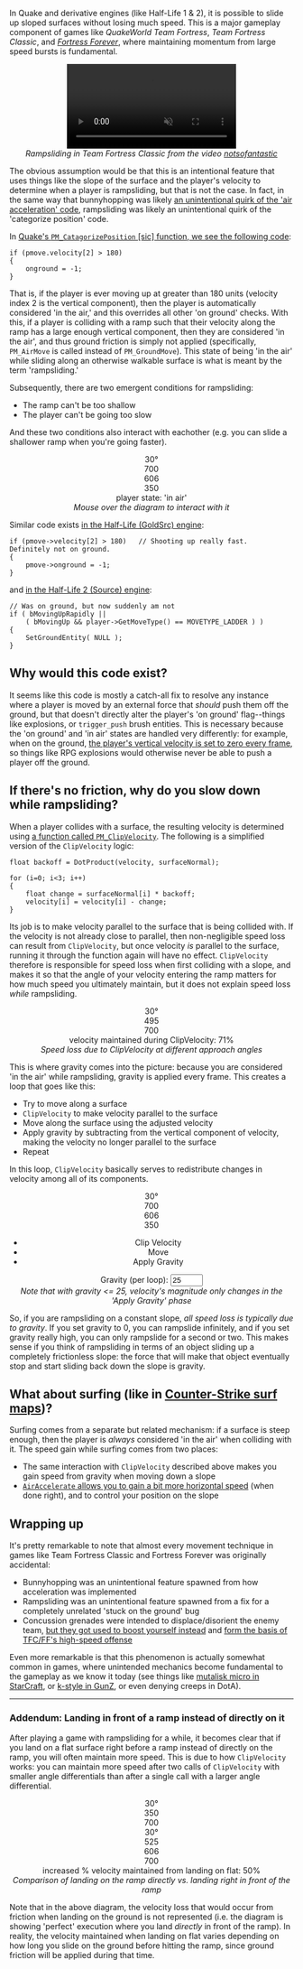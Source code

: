In Quake and derivative engines (like Half-Life 1 & 2), it is possible to slide up sloped surfaces without losing much speed. This is a major gameplay component of games like *QuakeWorld Team Fortress*, *Team Fortress Classic*, and [*Fortress Forever*](http://www.fortress-forever.com), where maintaining momentum from large speed bursts is fundamental.

<div style="text-align: center;">
<video autoplay loop muted style="margin-left:auto; margin-right:auto; display: block;">
	<source src="/images/rampsliding-quake-engine-quirk/rampslide.mp4" type="video/mp4">
</video>
<i class="caption">Rampsliding in Team Fortress Classic from the video <a href="https://www.youtube.com/watch?v=uWGUoMbv-VA">notsofantastic</a></i>
</div>

The obvious assumption would be that this is an intentional feature that uses things like the slope of the surface and the player's velocity to determine when a player is rampsliding, but that is not the case. In fact, in the same way that bunnyhopping was likely [an unintentional quirk of the 'air acceleration' code](https://flafla2.github.io/2015/02/14/bunnyhop.html), rampsliding was likely an unintentional quirk of the 'categorize position' code.

In [Quake's `PM_CatagorizePosition` \[sic\] function, we see the following code](https://github.com/id-Software/Quake/blob/bf4ac424ce754894ac8f1dae6a3981954bc9852d/QW/client/pmove.c#L587-L590):

```language-c
if (pmove.velocity[2] > 180)
{
	onground = -1;
}
```

That is, if the player is ever moving up at greater than 180 units (velocity index 2 is the vertical component), then the player is automatically considered 'in the air,' and this overrides all other 'on ground' checks. With this, if a player is colliding with a ramp such that their velocity along the ramp has a large enough vertical component, then they are considered 'in the air', and thus ground friction is simply not applied (specifically, `PM_AirMove` is called instead of `PM_GroundMove`). This state of being 'in the air' while sliding along an otherwise walkable surface is what is meant by the term 'rampsliding.'

Subsequently, there are two emergent conditions for rampsliding:

- The ramp can't be too shallow
- The player can't be going too slow

And these two conditions also interact with eachother (e.g. you can slide a shallower ramp when you're going faster).

<div style="text-align: center;">
	<div id="velocity-example" class="rampsliding-diagram rampsliding">
		<div class="slope"></div>
		<div class="ground"></div>
		<div class="slope-angle">30&deg;</div>
		<div class="slope-angle-circle"><div></div></div>
		<div class="slope-angle-lock unlocked" style="display:none"></div>
		<div class="velocity-arrow-container">
			<div class="velocity-arrow">
				<div class="velocity-magnitude">700</div>
			</div>
		</div>
		<div class="velocity-components">
			<div class="velocity-x">606</div>
			<div class="velocity-y">350</div>
		</div>
		<div class="status">player state: 'in air'</div>
	</div>
	<i class="caption">Mouse over the diagram to interact with it</i>
</div>

Similar code exists [in the Half-Life (GoldSrc) engine](https://github.com/ValveSoftware/halflife/blob/c76dd531a79a176eef7cdbca5a80811123afbbe2/pm_shared/pm_shared.c#L1563-L1566):

```language-c
if (pmove->velocity[2] > 180)   // Shooting up really fast.  Definitely not on ground.
{
	pmove->onground = -1;
}
```

and [in the Half-Life 2 (Source) engine](https://github.com/ValveSoftware/source-sdk-2013/blob/0d8dceea4310fde5706b3ce1c70609d72a38efdf/mp/src/game/shared/gamemovement.cpp#L3832-L3837):

```language-c
// Was on ground, but now suddenly am not
if ( bMovingUpRapidly || 
	( bMovingUp && player->GetMoveType() == MOVETYPE_LADDER ) )   
{
	SetGroundEntity( NULL );
}
```

## Why would this code exist?

It seems like this code is mostly a catch-all fix to resolve any instance where a player is moved by an external force that *should* push them off the ground, but that doesn't directly alter the player's 'on ground' flag--things like explosions, or `trigger_push` brush entities. This is necessary because the 'on ground' and 'in air' states are handled very differently: for example, when on the ground, [the player's vertical velocity is set to zero every frame](https://github.com/id-Software/Quake/blob/bf4ac424ce754894ac8f1dae6a3981954bc9852d/QW/client/pmove.c#L541), so things like RPG explosions would otherwise never be able to push a player off the ground.

## If there's no friction, why do you slow down while rampsliding?

When a player collides with a surface, the resulting velocity is determined using [a function called `PM_ClipVelocity`](https://github.com/id-Software/Quake/blob/bf4ac424ce754894ac8f1dae6a3981954bc9852d/QW/client/pmove.c#L72-L95). The following is a simplified version of the `ClipVelocity` logic:

```language-c
float backoff = DotProduct(velocity, surfaceNormal);

for (i=0; i<3; i++)
{
	float change = surfaceNormal[i] * backoff;
	velocity[i] = velocity[i] - change;
}
```

Its job is to make velocity parallel to the surface that is being collided with. If the velocity is not already close to parallel, then non-negligible speed loss can result from `ClipVelocity`, but once velocity *is* parallel to the surface, running it through the function again will have no effect. `ClipVelocity` therefore is responsible for speed loss when first colliding with a slope, and makes it so that the angle of your velocity entering the ramp matters for how much speed you ultimately maintain, but it does not explain speed loss *while* rampsliding.

<div style="text-align: center;">
	<div id="clipvelocity-enter-example" class="rampsliding-diagram">
		<div class="slope"></div>
		<div class="ground"></div>
		<div class="slope-angle">30&deg;</div>
		<div class="slope-angle-circle"><div></div></div>
		<div class="velocity-arrow-container">
			<div class="velocity-arrow">
				<div class="velocity-magnitude">495</div>
			</div>
		</div>
		<div class="velocity-arrow-enter-container">
			<div class="velocity-arrow">
				<div class="velocity-magnitude">700</div>
			</div>
		</div>
		<div class="status-clipvelocity">velocity maintained during ClipVelocity: 71%</div>
	</div>
	<i class="caption">Speed loss due to ClipVelocity at different approach angles</i>
</div>

This is where gravity comes into the picture: because you are considered 'in the air' while rampsliding, gravity is applied every frame. This creates a loop that goes like this:

- Try to move along a surface
- `ClipVelocity` to make velocity parallel to the surface
- Move along the surface using the adjusted velocity
- Apply gravity by subtracting from the vertical component of velocity, making the velocity no longer parallel to the surface
- Repeat

In this loop, `ClipVelocity` basically serves to redistribute changes in velocity among all of its components.

<div style="text-align: center;">
	<div id="clipvelocity-example" class="rampsliding-diagram rampsliding">
		<div class="slope"></div>
		<div class="ground"></div>
		<div class="slope-angle">30&deg;</div>
		<div class="slope-angle-circle"><div></div></div>
		<div class="velocity-arrow-container">
			<div class="velocity-arrow">
				<div class="velocity-magnitude">700</div>
			</div>
		</div>
		<div class="velocity-components">
			<div class="velocity-x">606</div>
			<div class="velocity-y">350</div>
		</div>
		<ul class="steps">
			<li class="clip-velocity current">Clip Velocity</li>
			<li class="move">Move</li>
			<li class="gravity">Apply Gravity</li>
		</ul>
		<div class="gravity-controls">
			<label for="gravity">Gravity (per loop):</label>
			<input type="text" value="25" name="gravity" size="4" />
		</div>
	</div>
	<i class="caption">Note that with gravity <= 25, velocity's magnitude only changes in the 'Apply Gravity' phase</i>
</div>

So, if you are rampsliding on a constant slope, *all speed loss is typically due to gravity*. If you set gravity to 0, you can rampslide infinitely, and if you set gravity really high, you can only rampslide for a second or two. This makes sense if you think of rampsliding in terms of an object sliding up a completely frictionless slope: the force that will make that object eventually stop and start sliding back down the slope is gravity.

## What about surfing (like in [Counter-Strike surf maps](https://www.youtube.com/watch?v=hMsPf8eSW3k))?

Surfing comes from a separate but related mechanism: if a surface is steep enough, then the player is *always* considered 'in the air' when colliding with it. The speed gain while surfing comes from two places:

- The same interaction with `ClipVelocity` described above makes you gain speed from gravity when moving down a slope
- [`AirAccelerate` allows you to gain a bit more horizontal speed](https://flafla2.github.io/2015/02/14/bunnyhop.html) (when done right), and to control your position on the slope

## Wrapping up

It's pretty remarkable to note that almost every movement technique in games like Team Fortress Classic and Fortress Forever was originally accidental:

- Bunnyhopping was an unintentional feature spawned from how acceleration was implemented
- Rampsliding was an unintentional feature spawned from a fix for a completely unrelated 'stuck on the ground' bug
- Concussion grenades were intended to displace/disorient the enemy team, [but they got used to boost yourself instead](https://youtu.be/AA7ytpUN2so?t=21) and [form the basis of TFC/FF's high-speed offense](https://youtu.be/BPZsL6R0uq0?t=168)

Even more remarkable is that this phenomenon is actually somewhat common in games, where unintended mechanics become fundamental to the gameplay as we know it today (see things like [mutalisk micro in StarCraft](https://youtu.be/qVqrMqtaJPc?t=90), or [k-style in GunZ](https://www.youtube.com/watch?v=ppSU5xeEMdU), or even denying creeps in DotA).

---

### Addendum: Landing in front of a ramp instead of directly on it

After playing a game with rampsliding for a while, it becomes clear that if you land on a flat surface right before a ramp instead of directly on the ramp, you will often maintain more speed. This is due to how `ClipVelocity` works: you can maintain more speed after two calls of `ClipVelocity` with smaller angle differentials than after a single call with a larger angle differential.

<div style="text-align: center;">
	<div id="clipvelocity-addendum-1" class="rampsliding-diagram">
		<div class="slope"></div>
		<div class="flat"></div>
		<div class="ground"></div>
		<div class="slope-angle">30&deg;</div>
		<div class="slope-angle-circle"><div></div></div>
		<div class="velocity-arrow-container">
			<div class="velocity-arrow">
				<div class="velocity-magnitude">350</div>
			</div>
		</div>
		<div class="velocity-arrow-enter-container">
			<div class="velocity-arrow">
				<div class="velocity-magnitude">700</div>
			</div>
		</div>
	</div>
	<div id="clipvelocity-addendum-2" class="rampsliding-diagram">
		<div class="slope"></div>
		<div class="flat"></div>
		<div class="ground"></div>
		<div class="slope-angle">30&deg;</div>
		<div class="slope-angle-circle"><div></div></div>
		<div class="velocity-arrow-container">
			<div class="velocity-arrow">
				<div class="velocity-magnitude">525</div>
			</div>
		</div>
		<div class="velocity-arrow-intermediate-container">
			<div class="velocity-arrow">
				<div class="velocity-magnitude">606</div>
			</div>
		</div>
		<div class="velocity-arrow-enter-container">
			<div class="velocity-arrow">
				<div class="velocity-magnitude">700</div>
			</div>
		</div>
		<div class="status-clipvelocity">increased % velocity maintained from landing on flat: 50%</div>
	</div>
	<i class="caption">Comparison of landing on the ramp directly vs. landing right in front of the ramp</i>
</div>

Note that in the above diagram, the velocity loss that would occur from friction when landing on the ground is not represented (i.e. the diagram is showing 'perfect' execution where you land *directly* in front of the ramp). In reality, the velocity maintained when landing on flat varies depending on how long you slide on the ground before hitting the ramp, since ground friction will be applied during that time.

<script>
// this is mostly a sloppy mess
/* jshint esversion: 6 */
(function() {
	class RampslideDiagram {

		constructor(root, startingValues, onupdate) {
			this.root = root;
			this.onupdate = onupdate;
			this.slope = root.querySelector('.slope');
			this.slopeAngle = root.querySelector('.slope-angle');
			this.slopeAngleCircle = root.querySelector('.slope-angle-circle').firstElementChild;
			this.velocityArrowContainer = root.querySelector('.velocity-arrow-container');
			this.velocityArrow = this.velocityArrowContainer.querySelector('.velocity-arrow');
			this.velocityComponents = root.querySelector('.velocity-components');
			this.velocityX = root.querySelector('.velocity-x');
			this.velocityY = root.querySelector('.velocity-y');
			this.velocityMagnitude = this.velocityArrowContainer.querySelector('.velocity-magnitude');
			this.status = root.querySelector('.status');
			this.angle = startingValues.angle;
			this.magnitude = startingValues.magnitude;
			this.offset = startingValues.offset;
			this.alwaysParallel = startingValues.alwaysParallel;
			this.velocity = this.getVelocity(this.magnitude);
			this.scale = startingValues.scale || 3.5;
		}

		getVelocity(magnitude) {
			let radians = this.angle / 180 * Math.PI;
			let x = Math.cos(radians) * (magnitude || this.magnitude);
			let y = Math.sin(radians) * (magnitude || this.magnitude);
			// reverse x so that we're moving left
			return new Vec2d(-x, y);
		}

		getSurfaceNormal() {
			let radians = this.angle / 180 * Math.PI;
			let x = Math.sin(radians);
			let y = Math.cos(radians);
			return new Vec2d(x, y).normalize();
		}

		updateValues() {
			if (this.alwaysParallel) {
				this.velocityAngle = this.angle;
				this.velocity = this.getVelocity(this.magnitude);
			} else {
				this.magnitude = this.velocity.length();
				this.velocityAngle = 180 - Math.atan2(this.velocity.y, this.velocity.x) * 180 / Math.PI;
			}
		}

		updateSlope() {
			this.slope.style.transform = 'rotate(' + this.angle + 'deg)';
			this.slopeAngle.innerHTML = Math.round(this.angle) + "&deg;"; 
			let circleAngle = -(90 - this.angle);
			this.slopeAngleCircle.style.transform = 'rotate(' + circleAngle + 'deg)';
		}

		updateVelocity() {
			this.velocityArrowContainer.style.transform = 'rotate(' + this.angle + 'deg) translate(-'+Math.round(this.offset)+'px, -20px)';
			this.velocityArrow.style.width = (this.magnitude / this.scale) + 'px';
			this.velocityArrow.style.transform = 'rotate(' + (this.velocityAngle-this.angle) + 'deg)';
			let arrowBounds = this.velocityArrow.getBoundingClientRect();
			let containerBounds = this.root.getBoundingClientRect();
			if (this.velocityComponents) {
				this.velocityComponents.style.left = (arrowBounds.left-containerBounds.left)+'px';
				this.velocityComponents.style.bottom = Math.abs(arrowBounds.bottom-containerBounds.bottom)+'px';
				this.velocityComponents.style.width = (arrowBounds.right-arrowBounds.left)+'px';
				this.velocityComponents.style.height = Math.abs(arrowBounds.top-arrowBounds.bottom)+'px';
				this.velocityX.innerHTML = Math.abs(Math.round(this.velocity.x));
				this.velocityY.innerHTML = Math.round(this.velocity.y);
			}
			this.velocityMagnitude.innerHTML = Math.round(this.magnitude);
		}

		updateStatus() {
			let prevRampsliding = this.rampsliding;
			this.rampsliding = this.velocity.y > 180;
			if (this.rampsliding !== prevRampsliding) {
				if (this.rampsliding) {
					this.root.classList.add('rampsliding');
					if (this.status) {
						this.status.innerHTML = "player state: 'in air'";
					}
				} else {
					this.root.classList.remove('rampsliding');
					if (this.status) {
						this.status.innerHTML = "player state: 'on ground'";
					}
				}
			}
		}

		update() {
			this.updateValues();
			this.updateSlope();
			this.updateVelocity();
			this.updateStatus();

			if (this.onupdate) {
				this.onupdate(this);
			}
		}

		updateExcludeSlope() {
			this.updateValues();
			this.updateVelocity();
			this.updateStatus();

			if (this.onupdate) {
				this.onupdate(this);
			}
		}
	}

	class Vec2d {
		constructor(x, y) {
			this.x = x ? x : 0;
			this.y = y ? y : 0;
		}
		dot(other) {
			return this.x * other.x + this.y * other.y;
		}
		length() {
			return Math.sqrt(this.x*this.x + this.y*this.y);
		}
		normalize() {
			let length = this.length();
			return new Vec2d(this.x/length, this.y/length);
		}
		sub(other) {
			return new Vec2d(this.x-other.x, this.y-other.y);
		}
	}

	let initDiagram1 = function() {
		let animationFrameRequest;
		function startAnimation(options) {
			let start = performance.now();

			animationFrameRequest = requestAnimationFrame(function animate(time) {
				// timeFraction goes from 0 to 1
				let timeFraction = (time - start) / options.duration;
				if (timeFraction > 1) timeFraction = 1;
				// the start can actually get a negative value for some reason
				// so clamp it
				if (timeFraction < 0) timeFraction = 0;

				// calculate the current animation state
				let progress = options.timing ? options.timing(timeFraction) : timeFraction;

				options.draw(progress); // draw it

				if (timeFraction < 1) {
					animationFrameRequest = requestAnimationFrame(animate);
				} else if (options.next) {
					startAnimation(options.next);
				}
			});
		}

		let diagram = new RampslideDiagram(
			document.getElementById('velocity-example'), 
			{angle: 30, magnitude: 700, offset: 100, alwaysParallel: true}
		);

		let timing = function(timeFraction) { return timeFraction; };
		let thirtyToTen = { duration: 2000, timing,
			draw: function(progress) {
				diagram.angle = 30 - 20 * Math.min(1, 1.5 * progress);
				diagram.update();
			}
		};
		let tenToTwenty = { duration: 1000, timing,
			draw: function(progress) {
				diagram.angle = 10 + 10 * progress;
				diagram.update();
			}
		};
		let magnitudeAnimDown = { duration: 2500, timing,
			draw: function(progress) {
				diagram.magnitude = 700 - 300 * Math.min(1, 1.5 * progress);
				diagram.updateExcludeSlope();
			}
		};
		let magnitudeAnimUp = { duration: 2000, timing,
			draw: function(progress) {
				diagram.magnitude = 400 + 300 * progress;
				diagram.updateExcludeSlope();
			}
		};
		let twentyToTen = { duration: 1500, timing,
			draw: function(progress) {
				diagram.angle = 20 - 10 * Math.min(1, 1.5 * progress);
				diagram.update();
			}
		};
		thirtyToTen.next = tenToTwenty;
		tenToTwenty.next = magnitudeAnimDown;
		magnitudeAnimDown.next = magnitudeAnimUp;
		magnitudeAnimUp.next = twentyToTen;
		twentyToTen.next = tenToTwenty;
		startAnimation(thirtyToTen);

		let lockButton = diagram.root.querySelector('.slope-angle-lock');
		let locked = false;
		lockButton.addEventListener('click', e => {
			locked = !locked;
			lockButton.classList.remove(locked ? 'unlocked' : 'locked');
			lockButton.classList.add(locked ? 'locked' : 'unlocked');
		});

		let prevLocked;
		let dragging = false;
		let originalTextCenter;
		let startingMagnitude;
		let startingVelocity;
		let dragHandler = function(e) {
			mousePos = new Vec2d(e.clientX, e.clientY);
			let delta = mousePos.sub(originalTextCenter);
			delta.y = -delta.y;
			let diff = startingVelocity.dot(delta);
			diagram.magnitude = startingMagnitude + diff/300;
			diagram.magnitude = Math.max(25, Math.min(2000, diagram.magnitude));
			diagram.updateExcludeSlope();
		};
		let resetDragging = function() {
			diagram.root.removeEventListener('mousemove', dragHandler);
			dragging = false;
		};
		diagram.velocityMagnitude.addEventListener('mousedown', e => {
			prevLocked = locked;
			locked = true;
			dragging = true;
			let textRect = diagram.velocityMagnitude.getBoundingClientRect();
			originalTextCenter = new Vec2d(
				(textRect.left + textRect.right) / 2,
				(textRect.top + textRect.bottom) / 2
			);
			startingMagnitude = diagram.magnitude;
			startingVelocity = diagram.getVelocity(startingMagnitude);
			diagram.root.addEventListener('mousemove', dragHandler);
			return false;
		});
		diagram.root.addEventListener('mouseup', e => {
			if (dragging) {
				resetDragging();
				locked = prevLocked;
				return false;
			}
		});

		diagram.root.addEventListener('mouseenter', e => {
			cancelAnimationFrame(animationFrameRequest);
			lockButton.style.display = 'block';
			diagram.magnitude = 700;
			locked = false;
			dragging = false;
		});
		diagram.root.addEventListener('mouseleave', e => {
			diagram.angle = 30;
			diagram.magnitude = 700;
			lockButton.style.display = 'none';
			resetDragging();
			startAnimation(thirtyToTen);
		});
		diagram.root.addEventListener('mousemove', e => {
			if (!locked) {
				let slopeRect = diagram.slope.getBoundingClientRect();
				let anchorX = window.scrollX + slopeRect.right;
				let anchorY = window.scrollY + slopeRect.bottom;
				let radians = Math.atan2(-(e.pageY - anchorY), -(e.pageX - anchorX));
				let degrees = radians * 180 / Math.PI;
				degrees = Math.max(5, Math.min(degrees, 45));
				diagram.angle = degrees;
				diagram.update();

				// the velocity vector parralel to the surface works as an offset
				// from the surface in the direction of the surface
				let offset = diagram.getVelocity(25);
				slopeRect = diagram.slope.getBoundingClientRect();
				let containerRect = diagram.root.getBoundingClientRect();
				let lockRect = lockButton.getBoundingClientRect();
				let lockW = lockRect.right - lockRect.left;
				let lockH = lockRect.bottom - lockRect.top;
				lockButton.style.left = (slopeRect.left - containerRect.left + offset.x - lockW/2) + 'px';
				lockButton.style.top = (slopeRect.top - containerRect.top - offset.y - lockH/2) + 'px';
			}
		});
	};

	let clipVelocity = function(velocity, normal) {
		let backoff = velocity.dot(normal);
		let changeX = normal.x * backoff;
		let changeY = normal.y * backoff;
		return new Vec2d(
			velocity.x - changeX,
			velocity.y - changeY
		);
	};
	let getVector = function(angle, magnitude) {
		let radians = angle / 180 * Math.PI;
		let x = Math.cos(radians) * magnitude;
		let y = Math.sin(radians) * magnitude;
		// reverse x so that we're moving left
		return new Vec2d(-x, y);
	};

	let initDiagram2 = function() {
		let animationFrameRequest;
		function startAnimation(options) {
			let start = performance.now();

			animationFrameRequest = requestAnimationFrame(function animate(time) {
				// timeFraction goes from 0 to 1
				let timeFraction = (time - start) / options.duration;
				if (timeFraction > 1) timeFraction = 1;
				// the start can actually get a negative value for some reason
				// so clamp it
				if (timeFraction < 0) timeFraction = 0;

				// calculate the current animation state
				let progress = options.timing ? options.timing(timeFraction) : timeFraction;

				options.draw(progress); // draw it

				if (timeFraction < 1) {
					animationFrameRequest = requestAnimationFrame(animate);
				} else if (options.next) {
					startAnimation(options.next);
				}
			});
		}

		let diagram = new RampslideDiagram(
			document.getElementById('clipvelocity-enter-example'),
			{angle: 30, magnitude: 700, offset: 200, alwaysParallel: true}
		);
		let enterAngle = 45;
		let enterMagnitude = 700;
		let afterVelRect = diagram.velocityArrowContainer.getBoundingClientRect();
		let containerRect = diagram.root.getBoundingClientRect();
		let enterAnchorRelative = new Vec2d(
			afterVelRect.right - containerRect.left,
			afterVelRect.bottom - containerRect.top
		);
		let beforeVelArrowContainer = diagram.root.querySelector('.velocity-arrow-enter-container');
		let clipVelocityStatus = diagram.root.querySelector('.status-clipvelocity');

		let updateEnterAngle = function(newAngle) {
			enterAngle = newAngle;
			let enterVelocity = getVector(diagram.angle-enterAngle, enterMagnitude);
			let clippedVec = clipVelocity(enterVelocity, diagram.getSurfaceNormal());
			diagram.magnitude = clippedVec.length();
		};

		updateEnterAngle(enterAngle);

		diagram.onupdate = function() {
			beforeVelArrowContainer.style.left=enterAnchorRelative.x + 'px';
			beforeVelArrowContainer.style.top=enterAnchorRelative.y + 'px';
			beforeVelArrowContainer.style.transform = 'rotate('+(diagram.angle-enterAngle)+'deg) translate(0, -3px)';

			clipVelocityStatus.innerHTML = "velocity maintained during ClipVelocity: " + Math.round(diagram.magnitude / enterMagnitude * 100) + "%";
		};

		let start = { duration: 2000,
			draw: function(progress) {
				updateEnterAngle(45 - 45 * progress);
				diagram.updateExcludeSlope();
			}
		};
		let up = { duration: 4000,
			draw: function(progress) {
				updateEnterAngle(85 * progress);
				diagram.updateExcludeSlope();
			}
		};
		let down = { duration: 4000,
			draw: function(progress) {
				updateEnterAngle(85 - 85 * progress);
				diagram.updateExcludeSlope();
			}
		};
		start.next = up;
		up.next = down;
		down.next = up;
		startAnimation(start);
	};

	let initDiagram3 = function() {
		let diagram = new RampslideDiagram(
			document.getElementById('clipvelocity-example'), 
			{angle: 30, magnitude: 700, offset: 50}
		);

		var curStep = 0;
		let stepsContainer = diagram.root.querySelector('.steps');
		let gravityInput = diagram.root.querySelector('.gravity-controls input');
		var steps = [
			{
				element: stepsContainer.querySelector('.clip-velocity'),
				fn: function() {
					diagram.velocity = clipVelocity(diagram.velocity, diagram.getSurfaceNormal());
					diagram.updateExcludeSlope();
				}
			},
			{
				element: stepsContainer.querySelector('.move'),
				fn: function() {
					diagram.offset += diagram.velocity.length() / 75;
					diagram.updateExcludeSlope();
				}
			},
			{
				element: stepsContainer.querySelector('.gravity'),
				fn: function() {
					diagram.velocity.y -= parseInt(gravityInput.value);
					diagram.updateExcludeSlope();
				}
			}
		];
		setInterval(function() {
			if (Math.round(diagram.offset) >= 200 || Math.round(diagram.velocity.y) <= 180) {
				steps[curStep].element.classList.remove('current');
				diagram.velocity = diagram.getVelocity(700);
				diagram.offset = 50;
				diagram.update();
				curStep = 0;
				steps[curStep].element.classList.add('current');
				return;
			}

			steps[curStep].element.classList.remove('current');
			curStep = (curStep+1) % steps.length;
			steps[curStep].element.classList.add('current');
			steps[curStep].fn();
		}, 1000);
	};

	let initDiagram4 = function() {
		let diagram = new RampslideDiagram(
			document.getElementById('clipvelocity-addendum-1'), 
			{angle: 30, magnitude: 700, offset: 50, alwaysParallel: true, scale: 6}
		);

		{
			let enterAngle = 60;
			let enterMagnitude = 700;
			let beforeVelArrowContainer = diagram.root.querySelector('.velocity-arrow-enter-container');
			let beforeVelArrow = beforeVelArrowContainer.querySelector('.velocity-arrow');

			diagram.updateEnterAngle = function(newAngle) {
				enterAngle = newAngle;
				let enterVelocity = getVector(diagram.angle-enterAngle, enterMagnitude);
				let clippedVec = clipVelocity(enterVelocity, diagram.getSurfaceNormal());
				diagram.magnitude = clippedVec.length();
			};

			diagram.updateEnterAngle(enterAngle);

			diagram.onupdate = function() {
				beforeVelArrow.style.width = (enterMagnitude / diagram.scale) + 'px';
				let afterVelRect = diagram.velocityArrowContainer.getBoundingClientRect();
				let containerRect = diagram.root.getBoundingClientRect();
				let enterAnchorRelative = new Vec2d(
					afterVelRect.right - containerRect.left,
					afterVelRect.bottom - containerRect.top
				);
				beforeVelArrowContainer.style.left=enterAnchorRelative.x + 'px';
				beforeVelArrowContainer.style.top=enterAnchorRelative.y + 'px';
				beforeVelArrowContainer.style.transform = 'rotate('+(diagram.angle-enterAngle)+'deg) translate(0, -3px)';
			};
		}

		let diagram2 = new RampslideDiagram(
			document.getElementById('clipvelocity-addendum-2'), 
			{angle: 30, magnitude: 700, offset: 0, alwaysParallel: true, scale: 6}
		);

		{
			let enterAngle = 60;
			let enterMagnitude = 700;
			let interVelArrowContainer = diagram2.root.querySelector('.velocity-arrow-intermediate-container');
			let interVelArrow = interVelArrowContainer.querySelector('.velocity-arrow');
			let interVelArrowMagnitude = interVelArrowContainer.querySelector('.velocity-magnitude');
			let beforeVelArrowContainer = diagram2.root.querySelector('.velocity-arrow-enter-container');
			let beforeVelArrow = beforeVelArrowContainer.querySelector('.velocity-arrow');
			let status = diagram2.root.querySelector('.status-clipvelocity');

			diagram2.updateEnterAngle = function(newAngle) {
				enterAngle = newAngle;
				let enterVelocity = getVector(diagram2.angle-enterAngle, enterMagnitude);
				diagram2.intermediateVelocity = clipVelocity(enterVelocity, new Vec2d(0, 1));
				diagram2.velocity = clipVelocity(diagram2.intermediateVelocity, diagram2.getSurfaceNormal());
				diagram2.magnitude = diagram2.velocity.length();
			};

			diagram2.updateEnterAngle(enterAngle);

			diagram2.onupdate = function() {
				beforeVelArrow.style.width = (enterMagnitude / diagram2.scale) + 'px';
				interVelArrow.style.width = (diagram2.intermediateVelocity.length() / diagram2.scale) + 'px';
				interVelArrowMagnitude.innerHTML = Math.round(diagram2.intermediateVelocity.length());
				let afterVelRect = interVelArrow.getBoundingClientRect();
				let containerRect = diagram2.root.getBoundingClientRect();
				let enterAnchorRelative = new Vec2d(
					afterVelRect.right - containerRect.left,
					afterVelRect.bottom - containerRect.top
				);
				beforeVelArrowContainer.style.left=enterAnchorRelative.x + 'px';
				beforeVelArrowContainer.style.top=enterAnchorRelative.y + 'px';
				beforeVelArrowContainer.style.transform = 'rotate('+(diagram2.angle-enterAngle)+'deg) translate(0, -3px)';
				let percentIncrease = (diagram2.velocity.length() - diagram.magnitude) / diagram.magnitude * 100;
				status.innerHTML = 'increased % velocity maintained from landing on flat: ' + Math.round(percentIncrease) + '%';
			};
		}

		let animationFrameRequest;
		function startAnimation(options) {
			let start = performance.now();

			animationFrameRequest = requestAnimationFrame(function animate(time) {
				// timeFraction goes from 0 to 1
				let timeFraction = (time - start) / options.duration;
				if (timeFraction > 1) timeFraction = 1;
				// the start can actually get a negative value for some reason
				// so clamp it
				if (timeFraction < 0) timeFraction = 0;

				// calculate the current animation state
				let progress = options.timing ? options.timing(timeFraction) : timeFraction;

				options.draw(progress); // draw it

				if (timeFraction < 1) {
					animationFrameRequest = requestAnimationFrame(animate);
				} else if (options.next) {
					startAnimation(options.next);
				}
			});
		}
		let start = { duration: 2000,
			draw: function(progress) {
				diagram.updateEnterAngle(60 - 20 * progress);
				diagram2.updateEnterAngle(60 - 20 * progress);
				diagram.updateExcludeSlope();
				diagram2.updateExcludeSlope();
			}
		};
		let up = { duration: 4000,
			draw: function(progress) {
				diagram.updateEnterAngle(40 + 40 * progress);
				diagram2.updateEnterAngle(40 + 40 * progress);
				diagram.updateExcludeSlope();
				diagram2.updateExcludeSlope();
			}
		};
		let down = { duration: 4000,
			draw: function(progress) {
				diagram.updateEnterAngle(80 - 40 * progress);
				diagram2.updateEnterAngle(80 - 40 * progress);
				diagram.updateExcludeSlope();
				diagram2.updateExcludeSlope();
			}
		};
		start.next = up;
		up.next = down;
		down.next = up;
		startAnimation(start);
	};

	let ready = function() {
		initDiagram1();
		initDiagram2();
		initDiagram3();
		initDiagram4();
	};
	if (document.readyState == 'complete' || document.readyState == 'loaded') {
		ready();
	} else {
		window.addEventListener('DOMContentLoaded', ready);
	}
})();
</script>
